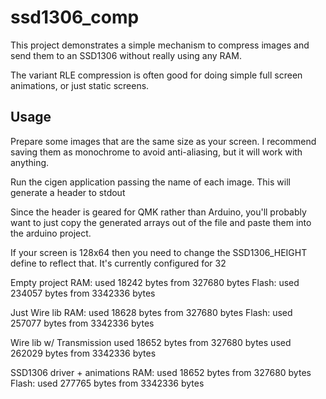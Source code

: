 # ssd1306_comp

This project demonstrates a simple mechanism to compress images and send them to an SSD1306 without really using any RAM.

The variant RLE compression is often good for doing simple full screen animations, or just static screens.

## Usage

Prepare some images that are the same size as your screen. I recommend saving them as monochrome to avoid anti-aliasing, but it will work with anything.

Run the cigen application passing the name of each image. This will generate a header to stdout

Since the header is geared for QMK rather than Arduino, you'll probably want to just copy the generated arrays out of the file and paste them into the arduino project.

If your screen is 128x64 then you need to change the SSD1306_HEIGHT define to reflect that. It's currently configured for 32

Empty project
RAM: used 18242 bytes from 327680 bytes
Flash: used 234057 bytes from 3342336 bytes

Just Wire lib
RAM: used 18628 bytes from 327680 bytes
Flash: used 257077 bytes from 3342336 bytes

Wire lib w/ Transmission
used 18652 bytes from 327680 bytes
used 262029 bytes from 3342336 bytes

SSD1306 driver + animations
RAM: used 18652 bytes from 327680 bytes
Flash: used 277765 bytes from 3342336 bytes